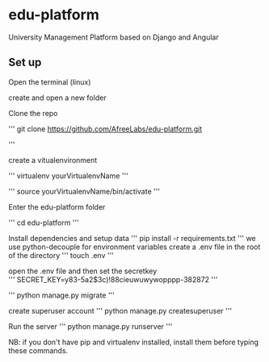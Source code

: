 # edu-platform
University Management Platform based on Django and Angular

## Set up

Open the terminal (linux)

create and open a new folder

Clone the repo

'''
git clone https://github.com/AfreeLabs/edu-platform.git

'''

create a vitualenvironment

'''
virtualenv yourVirtualenvName
'''

'''
source yourVirtualenvName/bin/activate
'''

Enter the edu-platform folder

'''
cd edu-platform
'''

Install dependencies and setup data
'''
pip install -r requirements.txt
'''
we use python-decouple for environment variables
create a .env file in the root of the directory
'''
touch .env
'''


open the .env file and then set the secretkey  
'''
SECRET_KEY=y83-5a2$3c)!88cieuwuwywopppp-382872
'''

'''
python manage.py migrate
'''

create superuser account 
'''
python manage.py createsuperuser
'''

Run the server
'''
python manage.py runserver
'''

NB: if you don't have pip and virtualenv installed, 
    install them before typing these commands.
